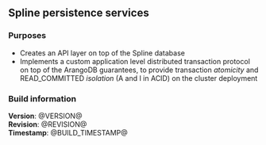 ## Spline persistence services

### Purposes
- Creates an API layer on top of the Spline database
- Implements a custom application level distributed transaction protocol on top of the ArangoDB guarantees, to provide transaction _atomicity_ and READ_COMMITTED _isolation_ (A and I in ACID) on the cluster deployment

### Build information

**Version**: @VERSION@\
**Revision**: @REVISION@\
**Timestamp**: @BUILD_TIMESTAMP@
